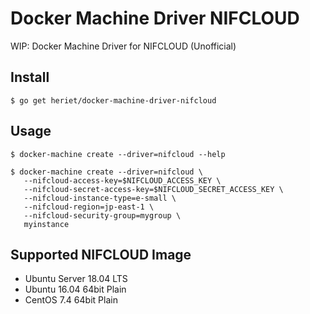 # Docker Machine Driver NIFCLOUD

WIP: Docker Machine Driver for NIFCLOUD (Unofficial)

## Install

```
$ go get heriet/docker-machine-driver-nifcloud
```

## Usage

```
$ docker-machine create --driver=nifcloud --help
```

```
$ docker-machine create --driver=nifcloud \
   --nifcloud-access-key=$NIFCLOUD_ACCESS_KEY \
   --nifcloud-secret-access-key=$NIFCLOUD_SECRET_ACCESS_KEY \
   --nifcloud-instance-type=e-small \
   --nifcloud-region=jp-east-1 \
   --nifcloud-security-group=mygroup \
   myinstance
```

## Supported NIFCLOUD Image

- Ubuntu Server 18.04 LTS
- Ubuntu 16.04 64bit Plain
- CentOS 7.4 64bit Plain

